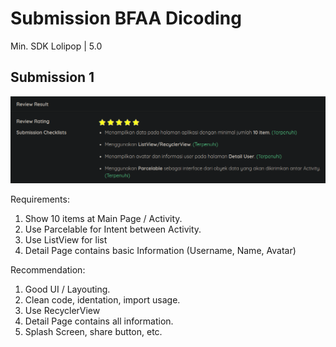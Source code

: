 # Submission BFAA Dicoding

Min. SDK Lolipop | 5.0

## Submission 1
![First Submission](git_asset/star_submission_1.png)

Requirements:
1. Show 10 items at Main Page / Activity.
1. Use Parcelable for Intent between Activity.
1. Use ListView for list
1. Detail Page contains basic Information (Username, Name, Avatar)

Recommendation:
1. Good UI / Layouting.
1. Clean code, identation, import usage.
1. Use RecyclerView
1. Detail Page contains all information.
1. Splash Screen, share button, etc.
